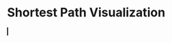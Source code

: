 <html>
<head>
 <title>Shortest Path Visualization</title>
 <style>
 canvas {
 border: 1px solid #000000;
 }
 </style>
</head>
<body>
 <h1>Shortest Path Visualization</h1>
 <canvas id="canvas" width="500" height="500"></canvas>

 <script>
 // Vertex class to represent each HTML element
 class Vertex {
 constructor(id, x, y) {
 this.id = id; // id of the vertex
 this.x = x; // x-coordinate of the vertex
 this.y = y; // y-coordinate of the vertex
 this.adjacent = []; // array to store adjacent vertices
 }

 // Function to add an adjacent vertex
 addAdjacent(vertex) {
 this.adjacent.push(vertex);
 }
 }

 // Graph class to hold all the vertices
 class Graph {
 constructor() {
 this.vertices = []; // array to store all vertices
 this.map = {}; // hash map to store vertices by their ids
 }

 // Function to add a vertex to the graph
 addVertex(vertex) {
 this.vertices.push(vertex);
 this.map[vertex.id] = vertex; // add vertex to the map
 }
 }

 // Function to calculate the Euclidean distance between two vertices
 function getDistance(v1, v2) {
 const dx = v1.x - v2.x;
 const dy = v1.y - v2.y;
 return Math.sqrt(dx * dx + dy * dy);
 }

 // Dijkstra's algorithm implementation
 function dijkstra(graph, startId) {
 const distances = {}; // object to store distances from start vertex to all other vertices
 const previous = {}; // object to store previous vertex in the shortest path
 const unvisited = new Set(); // set to store unvisited vertices

 // Initialize distances and previous objects
 graph.vertices.forEach((vertex) => {
 distances[vertex.id] = Infinity;
 previous[vertex.id] = null;
 unvisited.add(vertex.id);
 });

 distances[startId] = 0; // distance to start vertex is 0

 while (unvisited.size > 0) {
 let minId = null;

 // Find the unvisited vertex with the smallest distance
 unvisited.forEach((vertexId) => {
 if (minId === null || distances[vertexId] < distances[minId]) {
 minId = vertexId;
 }
 });

 unvisited.delete(minId); // remove the vertex from the unvisited set

 const current = graph.map[minId]; // use the map to access the vertex in constant time

 // Update distances and previous for each adjacent vertex
 current.adjacent.forEach((neighbor) => {
 const alt = distances[minId] + getDistance(current, neighbor);

 if (alt < distances[neighbor.id]) {
 distances[neighbor.id] = alt;
 previous[neighbor.id] = current.id;
 }
 });
 }

 return previous; // return the previous object
 }

 // Function to draw the shortest path on the canvas
 function drawShortestPath(graph, previous) {
 const canvas = document.getElementById("canvas");
 const ctx = canvas.getContext("2d");

 ctx.clearRect(0, 0, canvas.width, canvas.height); // clear the canvas

 // Draw all vertices as white circles
 graph.vertices.forEach((vertex) => {
 ctx.beginPath();
 ctx.arc(vertex.x, vertex.y, 10, 0, 2 * Math.PI);
 ctx.fillStyle = "#000000";
 ctx.fill();
 ctx.closePath();

 });

 // Draw the shortest path as a red line
 ctx.beginPath();
 ctx.strokeStyle = "#FF0000";
 ctx.lineWidth = 3;

 graph.vertices.forEach((vertex) => {
 let currentId = vertex.id;
 let nextId = previous[currentId];

 while (nextId !== null) {
 const current = graph.map[currentId]; // use the map to access the vertex in constant time
 const next = graph.map[nextId];
 ctx.moveTo(current.x, current.y);
 ctx.lineTo(next.x, next.y);

 currentId = nextId;
 nextId = previous[nextId];
 }
 });

 ctx.stroke();
 ctx.closePath();
 }

 // Function to handle the mouse down event
 function handleMouseDown(e) {
 const canvas = e.target;
 const rect = canvas.getBoundingClientRect();
 const mouseX = e.clientX - rect.left;
 const mouseY = e.clientY - rect.top;

 // Find the vertex that the user clicked on (if any)
 const vertex = graph.vertices.find((vertex) => {
 const dx = vertex.x - mouseX;
 const dy = vertex.y - mouseY;
 return dx * dx + dy * dy <= 100; // check if the click is within the vertex's radius
 });

 if (vertex) {
 // Store the selected vertex and the starting position of the line
 selectedVertex = vertex;
 lineStartX = vertex.x;
 lineStartY = vertex.y;

 // Add mouse move and mouse up event listeners
 canvas.addEventListener("mousemove", handleMouseMove);
 canvas.addEventListener("mouseup", handleMouseUp);
 }
 }

 // Function to handle the mouse move event
 function handleMouseMove(e) {
 const canvas = e.target;
 const rect = canvas.getBoundingClientRect();
 const mouseX = e.clientX - rect.left;
 const mouseY = e.clientY - rect.top;

 // Update the line end position
 lineEndX = mouseX;
 lineEndY = mouseY;

 // Redraw the canvas
 drawShortestPath(graph, previous);

 // Draw the temporary line from the selected vertex to the mouse position
 const ctx = canvas.getContext("2d");
 ctx.beginPath();
 ctx.strokeStyle = "#0000FF";
 ctx.lineWidth = 2;
 ctx.moveTo(lineStartX, lineStartY);
 ctx.lineTo(lineEndX, lineEndY);
 ctx.stroke();
 ctx.closePath();
 }

 // Function to handle the mouse up event
 function handleMouseUp(e) {
 const canvas = e.target;

 // Find the vertex that the user released the mouse on (if any)
 const vertex = graph.vertices.find((vertex) => {
 const dx = vertex.x - lineEndX;
 const dy = vertex.y - lineEndY;
 return dx * dx + dy * dy <= 100; // check if the release point is within the vertex's radius
 });

 if (vertex) {
 // Add an adjacency relationship between the selected vertex and the released vertex
 selectedVertex.addAdjacent(vertex);
 vertex.addAdjacent(selectedVertex);

 // Redraw the canvas with the updated graph
 drawShortestPath(graph, previous);
 }

 // Remove the event listeners
 canvas.removeEventListener("mousemove", handleMouseMove);
 canvas.removeEventListener("mouseup", handleMouseUp);
 }

 // Example usage
 const graph = new Graph();

 // Define HTML elements and their positions
 const elementA = new Vertex("A", 69, 69);
 const elementB = new Vertex("B", 11, 22);
 const elementC = new Vertex("C", 420, 420);
 const elementD = new Vertex("D", 34, 22);
 const elementE = new Vertex("E", 90, 56);

 // Define adjacency relationships
 elementA.addAdjacent(elementB);
 elementA.addAdjacent(elementD);
 elementB.addAdjacent(elementC);
 elementC.addAdjacent(elementD);
 elementC.addAdjacent(elementE);
 elementD.addAdjacent(elementE);

 // Add vertices to the graph
 graph.addVertex(elementA);
 graph.addVertex(elementB);
 graph.addVertex(elementC);
 graph.addVertex(elementD);
 graph.addVertex(elementE);

 // Find the shortest path from elementA to all other elements
 const previous = dijkstra(graph, "A");

 // Draw the shortest path on the canvas
 drawShortestPath(graph, previous);

 // Calculate the pixel length of the shortest path
 let pixelLength = 0;
 graph.vertices.forEach((vertex) => {
 let currentId = vertex.id;
 let nextId = previous[currentId];

 while (nextId !== null) {
 const current = graph.map[currentId]; // use the map to access the vertex in constant time
 const next = graph.map[nextId];
 pixelLength += getDistance(current, next);

 currentId = nextId;
 nextId = previous[nextId];
 }
 });

 // Store the pixel length in a global variable called path_length
 const path_length = Math.round(pixelLength);

 // Log the pixel length to the console
 console.log("Pixel length of shortest path:", path_length);

 // Initialize variables for handling dragging and dropping lines
 let selectedVertex = null;
 let lineStartX = 0;
 let lineStartY = 0;
 let lineEndX = 0;
 let lineEndY = 0;

 // Add a mouse down event listener to the canvas
 const canvas = document.getElementById("canvas");
 canvas.addEventListener("mousedown", handleMouseDown);

 </script>
</body>
</html>
